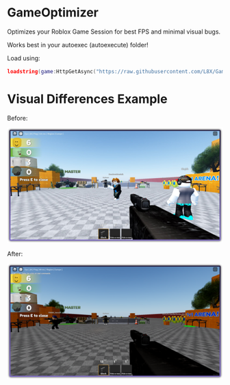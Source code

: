 # GameOptimizer

Optimizes your Roblox Game Session for best FPS and minimal visual bugs.

Works best in your autoexec (autoexecute) folder!

Load using: 

```lua
loadstring(game:HttpGetAsync("https://raw.githubusercontent.com/L8X/GameOptimizer/main/src.lua", false))()
```

# Visual Differences Example

Before:

<img src="https://raw.githubusercontent.com/L8X/GameOptimizer/main/before.jpg"> 

After:

<img src="https://raw.githubusercontent.com/L8X/GameOptimizer/main/after.png"> 

